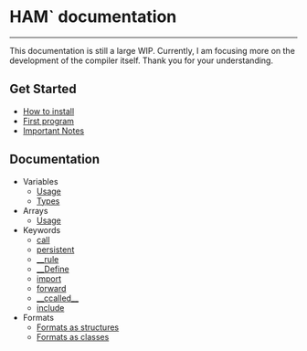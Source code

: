 # HAM` documentation

---

This documentation is still a large WIP. Currently, I am focusing more on the development of the compiler itself. Thank you for your understanding.

## Get Started
* [How to install](Examples/HowTo.html)
* [First program](Examples/Demo.html)
* [Important Notes](Notes.html)
## Documentation
* Variables
    * [Usage](Variables/Usage.html)
    * [Types](Variables/Types.html)
* Arrays
    * [Usage](Arrays/Usage.html)
* Keywords
    * [call](Keywords/Call.html)
    * [persistent](Keywords/Persistent.html)
    * [__rule](Keywords/Rule.html)
    * [__Define](Keywords/Define.html)
    * [import](Keywords/Import.html)
    * [forward](Keywords/Forward.html)
    * [\_\_ccalled\_\_](Keywords/Ccalled.html) 
    * [include](Keywords/Include.html)
* Formats
    * [Formats as structures](Formats/Usage.html)
    * [Formats as classes](Formats/Class.html)